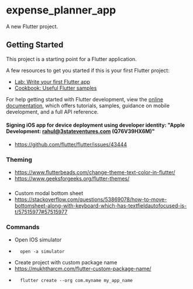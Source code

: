 # expense_planner_app

A new Flutter project.

## Getting Started

This project is a starting point for a Flutter application.

A few resources to get you started if this is your first Flutter project:

- [Lab: Write your first Flutter app](https://docs.flutter.dev/get-started/codelab)
- [Cookbook: Useful Flutter samples](https://docs.flutter.dev/cookbook)

For help getting started with Flutter development, view the
[online documentation](https://docs.flutter.dev/), which offers tutorials,
samples, guidance on mobile development, and a full API reference.


#### Signing iOS app for device deployment using developer identity: "Apple Development: rahul@3stateventures.com (Q76V39HX6M)"
-   https://github.com/flutter/flutter/issues/43444

### Theming
-   https://www.flutterbeads.com/change-theme-text-color-in-flutter/
-   https://www.geeksforgeeks.org/flutter-themes/

###
-   Custom modal bottom sheet
-   https://stackoverflow.com/questions/53869078/how-to-move-bottomsheet-along-with-keyboard-which-has-textfieldautofocused-is-t/57515977#57515977

### Commands
-   Open IOS simulator
-       open -a simulator
-   Create project with custom package name
-   https://mukhtharcm.com/flutter-custom-package-name/
-       flutter create --org com.myname my_app_name
